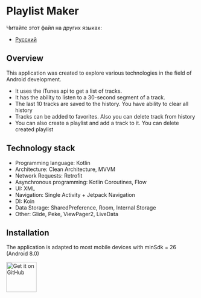 # Playlist Maker

Читайте этот файл на других языках:
- [Русский](docs/ru/README.md)

## Overview

This application was created to explore various technologies in the field of Android development. 
 - It uses the iTunes api to get a list of tracks.
 - It has the ability to listen to a 30-second segment of a track.
 - The last 10 tracks are saved to the history. You have ability to clear all history
 - Tracks can be added to favorites. Also you can delete track from history
 - You can also create a playlist and add a track to it. You can delete created playlist

## Technology stack

* Programming language: Kotlin
* Architecture: Clean Architecture, MVVM
* Network Requests: Retrofit
* Asynchronous programming: Kotlin Coroutines, Flow
* UI: XML
* Navigation: Single Activity + Jetpack Navigation
* DI: Koin
* Data Storage: SharedPreference, Room, Internal Storage
* Other: Glide, Peke, ViewPager2, LiveData

## Installation

The application is adapted to most mobile devices with minSdk = 26 (Android 8.0)

[<img src="https://github.com/user-attachments/assets/da5473b2-f392-4d9e-82c8-733809cc06ba"
    alt="Get it on GitHub"
    height="80">](https://github.com/skilanet/PlaylistMaker/releases/tag/v1.0.0)
